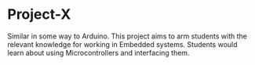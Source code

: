 # Project-X

Similar in some way to Arduino. This project aims to arm students with the relevant knowledge for working in Embedded systems. Students would learn about using Microcontrollers and interfacing them.
